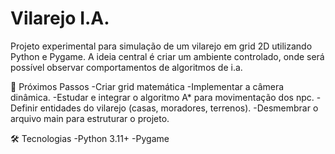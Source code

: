 # Vilarejo I.A.

Projeto experimental para simulação de um vilarejo em grid 2D utilizando Python e Pygame.
A ideia central é criar um ambiente controlado, onde será possível observar comportamentos de algoritmos de i.a. 

🔮 Próximos Passos
-Criar grid matemática
-Implementar a câmera dinâmica.
-Estudar e integrar o algoritmo A* para movimentação dos npc.
-Definir entidades do vilarejo (casas, moradores, terrenos).
-Desmembrar o arquivo main para estruturar o projeto.

🛠 Tecnologias
-Python 3.11+
-Pygame
